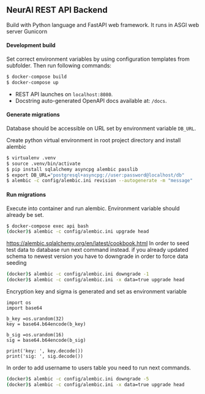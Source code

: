 ## NeurAI REST API Backend

Build with Python language and FastAPI web framework. It runs in ASGI web server Gunicorn

#### Development build

Set correct environment variables by using configuration templates from subfolder. Then run following commands:
```bash
$ docker-compose build
$ docker-compose up
```

- REST API launches on `localhost:8080`.
- Docstring auto-generated OpenAPI docs available at: `/docs`.



#### Generate migrations

Database should be accessible on URL set by environment variable  `DB_URL`.

Create python virtual environment in root project directory and install alembic

```bash
$ virtualenv .venv
$ source .venv/bin/activate
$ pip install sqlalchemy asyncpg alembic passlib
$ export DB_URL="postgresql+asyncpg://user:password@localhost/db"
$ alembic -c config/alembic.ini revision --autogenerate -m "message"
```

#### Run migrations

Execute into container and run alembic. Environment variable should already be set.
```bash
$ docker-compose exec api bash
(docker)$ alembic -c config/alembic.ini upgrade head
```

https://alembic.sqlalchemy.org/en/latest/cookbook.html
In order to seed test data to database run next command instead. if you already updated schema
to newest version you have to downgrade in order to force data seeding
```bash
(docker)$ alembic -c config/alembic.ini downgrade -1
(docker)$ alembic -c config/alembic.ini -x data=true upgrade head
```

Encryption key and sigma is generated and set as environment variable 
```
import os  
import base64

b_key =os.urandom(32)
key = base64.b64encode(b_key)

b_sig =os.urandom(16)
sig = base64.b64encode(b_sig)

print('key: ', key.decode())
print('sig: ', sig.decode())
```

In order to add username to users table you need to  run next commands.
```bash
(docker)$ alembic -c config/alembic.ini downgrade -5
(docker)$ alembic -c config/alembic.ini -x data=true upgrade head
```